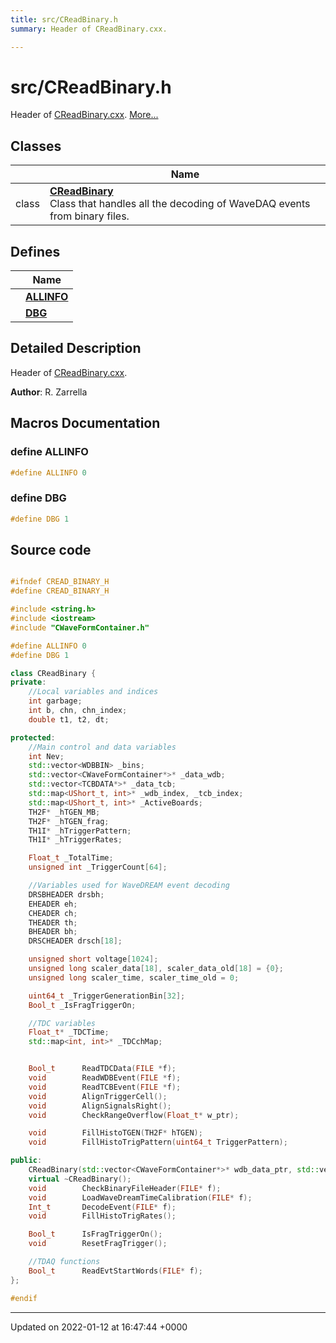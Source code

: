 ```yaml
---
title: src/CReadBinary.h
summary: Header of CReadBinary.cxx. 

---
```


# src/CReadBinary.h

Header of [CReadBinary.cxx](/Files/CReadBinary_8cxx.md#file-creadbinary.cxx).  [More...](#detailed-description)

## Classes

|                | Name           |
| -------------- | -------------- |
| class | **[CReadBinary](/Classes/classCReadBinary.md)** <br>Class that handles all the decoding of WaveDAQ events from binary files.  |

## Defines

|                | Name           |
| -------------- | -------------- |
|  | **[ALLINFO](/Files/CReadBinary_8h.md#define-allinfo)**  |
|  | **[DBG](/Files/CReadBinary_8h.md#define-dbg)**  |

## Detailed Description

Header of [CReadBinary.cxx](/Files/CReadBinary_8cxx.md#file-creadbinary.cxx). 

**Author**: R. Zarrella 



## Macros Documentation

### define ALLINFO

```cpp
#define ALLINFO 0
```


### define DBG

```cpp
#define DBG 1
```


## Source code

```cpp

#ifndef CREAD_BINARY_H
#define CREAD_BINARY_H

#include <string.h>
#include <iostream>
#include "CWaveFormContainer.h"

#define ALLINFO 0
#define DBG 1

class CReadBinary {
private:
    //Local variables and indices
    int garbage;
    int b, chn, chn_index;
    double t1, t2, dt;

protected:
    //Main control and data variables
    int Nev;                                                    
    std::vector<WDBBIN> _bins;                                  
    std::vector<CWaveFormContainer*>* _data_wdb;                
    std::vector<TCBDATA*>* _data_tcb;                           
    std::map<UShort_t, int>* _wdb_index, _tcb_index;            
    std::map<UShort_t, int>* _ActiveBoards;                     
    TH2F* _hTGEN_MB;                                            
    TH2F* _hTGEN_frag;                                          
    TH1I* _hTriggerPattern;                                     
    TH1I* _hTriggerRates;                                       

    Float_t _TotalTime;                                         
    unsigned int _TriggerCount[64];                             

    //Variables used for WaveDREAM event decoding
    DRSBHEADER drsbh;                                           
    EHEADER eh;                                                 
    CHEADER ch;                                                 
    THEADER th;                                                 
    BHEADER bh;                                                 
    DRSCHEADER drsch[18];                                       

    unsigned short voltage[1024];                               
    unsigned long scaler_data[18], scaler_data_old[18] = {0};   
    unsigned long scaler_time, scaler_time_old = 0;             

    uint64_t _TriggerGenerationBin[32];                         
    Bool_t _IsFragTriggerOn;                                    

    //TDC variables
    Float_t* _TDCTime;                                          
    std::map<int, int>* _TDCchMap;                              


    Bool_t      ReadTDCData(FILE *f);
    void        ReadWDBEvent(FILE *f);
    void        ReadTCBEvent(FILE *f);
    void        AlignTriggerCell();
    void        AlignSignalsRight();
    void        CheckRangeOverflow(Float_t* w_ptr);

    void        FillHistoTGEN(TH2F* hTGEN);
    void        FillHistoTrigPattern(uint64_t TriggerPattern);

public:
    CReadBinary(std::vector<CWaveFormContainer*>* wdb_data_ptr, std::vector<TCBDATA*>* tcb_data_ptr, std::map<UShort_t, Int_t>* _WDBIdToIdMap, std::map<UShort_t, Int_t>* ActiveBoards, Float_t* TDCTime, std::map<int, int>* TDCchMap, TH2F* hTGEN_MB, TH2F* hTGEN_frag, TH1I* hTriggerPattern, TH1I* hTriggerRates);
    virtual ~CReadBinary();
    void        CheckBinaryFileHeader(FILE* f);
    void        LoadWaveDreamTimeCalibration(FILE* f);
    Int_t       DecodeEvent(FILE* f);
    void        FillHistoTrigRates();

    Bool_t      IsFragTriggerOn();
    void        ResetFragTrigger();

    //TDAQ functions
    Bool_t      ReadEvtStartWords(FILE* f);
};

#endif
```


-------------------------------

Updated on 2022-01-12 at 16:47:44 +0000
